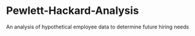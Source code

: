 # Pewlett-Hackard-Analysis
An analysis of hypothetical employee data to determine future hiring needs
